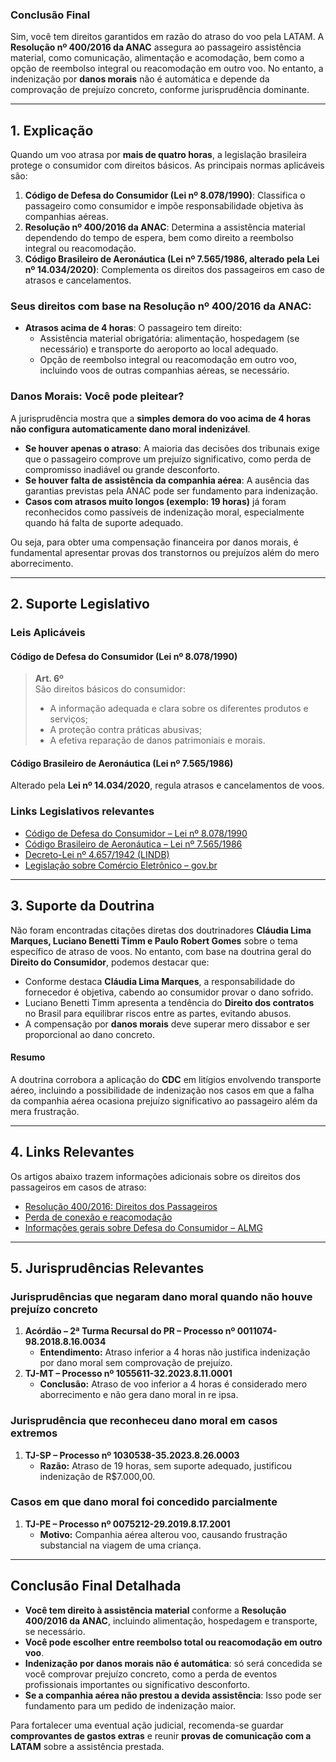 ### **Conclusão Final**
Sim, você tem direitos garantidos em razão do atraso do voo pela LATAM. A **Resolução nº 400/2016 da ANAC** assegura ao passageiro assistência material, como comunicação, alimentação e acomodação, bem como a opção de reembolso integral ou reacomodação em outro voo. No entanto, a indenização por **danos morais** não é automática e depende da comprovação de prejuízo concreto, conforme jurisprudência dominante.

---

## **1. Explicação**
Quando um voo atrasa por **mais de quatro horas**, a legislação brasileira protege o consumidor com direitos básicos. As principais normas aplicáveis são:

1. **Código de Defesa do Consumidor (Lei nº 8.078/1990)**: Classifica o passageiro como consumidor e impõe responsabilidade objetiva às companhias aéreas.
2. **Resolução nº 400/2016 da ANAC**: Determina a assistência material dependendo do tempo de espera, bem como direito a reembolso integral ou reacomodação.
3. **Código Brasileiro de Aeronáutica (Lei nº 7.565/1986, alterado pela Lei nº 14.034/2020)**: Complementa os direitos dos passageiros em caso de atrasos e cancelamentos.

### **Seus direitos com base na Resolução nº 400/2016 da ANAC:**
- **Atrasos acima de 4 horas**: O passageiro tem direito:
  - Assistência material obrigatória: alimentação, hospedagem (se necessário) e transporte do aeroporto ao local adequado.
  - Opção de reembolso integral ou reacomodação em outro voo, incluindo voos de outras companhias aéreas, se necessário.

### **Danos Morais: Você pode pleitear?**
A jurisprudência mostra que a **simples demora do voo acima de 4 horas não configura automaticamente dano moral indenizável**. 

- **Se houver apenas o atraso**: A maioria das decisões dos tribunais exige que o passageiro comprove um prejuízo significativo, como perda de compromisso inadiável ou grande desconforto.
- **Se houver falta de assistência da companhia aérea**: A ausência das garantias previstas pela ANAC pode ser fundamento para indenização.
- **Casos com atrasos muito longos (exemplo: 19 horas)** já foram reconhecidos como passíveis de indenização moral, especialmente quando há falta de suporte adequado.

Ou seja, para obter uma compensação financeira por danos morais, é fundamental apresentar provas dos transtornos ou prejuízos além do mero aborrecimento.

---

## **2. Suporte Legislativo**
### **Leis Aplicáveis**
#### **Código de Defesa do Consumidor (Lei nº 8.078/1990)**
> **Art. 6º**  
> São direitos básicos do consumidor:
> - A informação adequada e clara sobre os diferentes produtos e serviços;
> - A proteção contra práticas abusivas;
> - A efetiva reparação de danos patrimoniais e morais.

#### **Código Brasileiro de Aeronáutica (Lei nº 7.565/1986)**
Alterado pela **Lei nº 14.034/2020**, regula atrasos e cancelamentos de voos.

### **Links Legislativos relevantes**
- [Código de Defesa do Consumidor – Lei nº 8.078/1990](https://www.planalto.gov.br/ccivil_03/leis/l8078.htm)  
- [Código Brasileiro de Aeronáutica – Lei nº 7.565/1986](https://www.planalto.gov.br/ccivil_03/leis/l7565.htm)  
- [Decreto-Lei nº 4.657/1942 (LINDB)](https://www.planalto.gov.br/ccivil_03/decreto-lei/del4657.htm)  
- [Legislação sobre Comércio Eletrônico – gov.br](https://www.gov.br/mdic/pt-br/assuntos/observatorio-do-comercio-eletronico/legislacao)  

---

## **3. Suporte da Doutrina**
Não foram encontradas citações diretas dos doutrinadores **Cláudia Lima Marques, Luciano Benetti Timm e Paulo Robert Gomes** sobre o tema específico de atraso de voos. No entanto, com base na doutrina geral do **Direito do Consumidor**, podemos destacar que:

- Conforme destaca **Cláudia Lima Marques**, a responsabilidade do fornecedor é objetiva, cabendo ao consumidor provar o dano sofrido.
- Luciano Benetti Timm apresenta a tendência do **Direito dos contratos** no Brasil para equilibrar riscos entre as partes, evitando abusos.
- A compensação por **danos morais** deve superar mero dissabor e ser proporcional ao dano concreto.

#### **Resumo**
A doutrina corrobora a aplicação do **CDC** em litígios envolvendo transporte aéreo, incluindo a possibilidade de indenização nos casos em que a falha da companhia aérea ocasiona prejuízo significativo ao passageiro além da mera frustração.

---

## **4. Links Relevantes**
Os artigos abaixo trazem informações adicionais sobre os direitos dos passageiros em casos de atraso:  
- [Resolução 400/2016: Direitos dos Passageiros](https://www.procon.df.gov.br/wp-content/uploads/2019/08/Codigo-do-consumidor-FINAL.pdf)  
- [Perda de conexão e reacomodação](https://www.voetranquilo.com/perda-conexao/)  
- [Informações gerais sobre Defesa do Consumidor – ALMG](https://politicaspublicas.almg.gov.br/temas/defesa_consumidor/entenda/informacoes_gerais.html?tagNivel1=229&tagAtual=229)  

---

## **5. Jurisprudências Relevantes**
### **Jurisprudências que negaram dano moral quando não houve prejuízo concreto**
1. **Acórdão – 2ª Turma Recursal do PR – Processo nº 0011074-98.2018.8.16.0034**  
   - **Entendimento:** Atraso inferior a 4 horas não justifica indenização por dano moral sem comprovação de prejuízo.
2. **TJ-MT – Processo nº 1055611-32.2023.8.11.0001**  
   - **Conclusão:** Atraso de voo inferior a 4 horas é considerado mero aborrecimento e não gera dano moral in re ipsa.

### **Jurisprudência que reconheceu dano moral em casos extremos**
1. **TJ-SP – Processo nº 1030538-35.2023.8.26.0003**  
   - **Razão:** Atraso de 19 horas, sem suporte adequado, justificou indenização de R$7.000,00.

### **Casos em que dano moral foi concedido parcialmente**
1. **TJ-PE – Processo nº 0075212-29.2019.8.17.2001**  
   - **Motivo:** Companhia aérea alterou voo, causando frustração substancial na viagem de uma criança.

---

## **Conclusão Final Detalhada**
- **Você tem direito à assistência material** conforme a **Resolução 400/2016 da ANAC**, incluindo alimentação, hospedagem e transporte, se necessário.
- **Você pode escolher entre reembolso total ou reacomodação em outro voo**.
- **Indenização por danos morais não é automática**: só será concedida se você comprovar prejuízo concreto, como a perda de eventos profissionais importantes ou significativo desconforto.  
- **Se a companhia aérea não prestou a devida assistência**: Isso pode ser fundamento para um pedido de indenização maior.  

Para fortalecer uma eventual ação judicial, recomenda-se guardar **comprovantes de gastos extras** e reunir **provas de comunicação com a LATAM** sobre a assistência prestada.